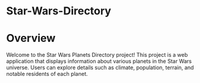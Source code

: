 # Star-Wars-Directory
# Overview
Welcome to the Star Wars Planets Directory project! This project is a web application that displays information about various planets in the Star Wars universe. Users can explore details such as climate, population, terrain, and notable residents of each planet.

